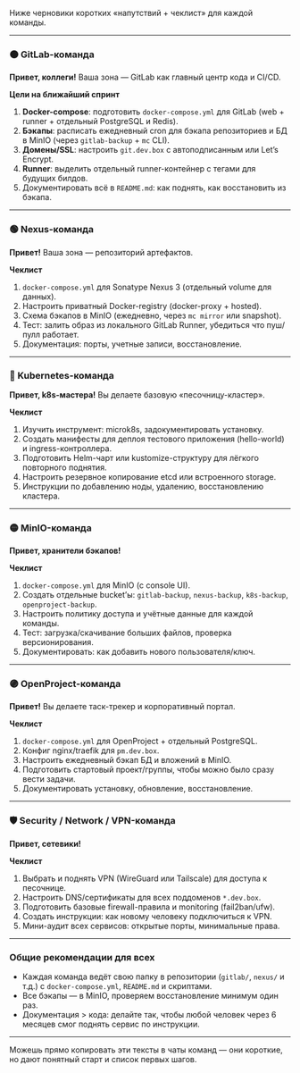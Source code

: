 Ниже черновики коротких «напутствий + чеклист» для каждой команды.

---

### 🟠 GitLab-команда

**Привет, коллеги!**
Ваша зона — GitLab как главный центр кода и CI/CD.

**Цели на ближайший спринт**

1. **Docker-compose**: подготовить `docker-compose.yml` для GitLab (web + runner + отдельный PostgreSQL и Redis).
2. **Бэкапы**: расписать ежедневный cron для бэкапа репозиториев и БД в MinIO (через `gitlab-backup` + `mc` CLI).
3. **Домены/SSL**: настроить `git.dev.box` с автоподписанным или Let’s Encrypt.
4. **Runner**: выделить отдельный runner-контейнер с тегами для будущих билдов.
5. Документировать всё в `README.md`: как поднять, как восстановить из бэкапа.

---

### 🟢 Nexus-команда

**Привет!**
Ваша зона — репозиторий артефактов.

**Чеклист**

1. `docker-compose.yml` для Sonatype Nexus 3 (отдельный volume для данных).
2. Настроить приватный Docker-registry (docker-proxy + hosted).
3. Схема бэкапов в MinIO (ежедневно, через `mc mirror` или snapshot).
4. Тест: залить образ из локального GitLab Runner, убедиться что пуш/пулл работает.
5. Документация: порты, учетные записи, восстановление.

---

### 🔵 Kubernetes-команда

**Привет, k8s-мастера!**
Вы делаете базовую «песочницу-кластер».

**Чеклист**

1. Изучить инструмент: microk8s, задокументировать установку.
2. Создать манифесты для деплоя тестового приложения (hello-world) и ingress-контроллера.
3. Подготовить Helm-чарт или kustomize-структуру для лёгкого повторного поднятия.
4. Настроить резервное копирование etcd или встроенного storage.
5. Инструкции по добавлению ноды, удалению, восстановлению кластера.

---

### 🟡 MinIO-команда

**Привет, хранители бэкапов!**

**Чеклист**

1. `docker-compose.yml` для MinIO (с console UI).
2. Создать отдельные bucket’ы: `gitlab-backup`, `nexus-backup`, `k8s-backup`, `openproject-backup`.
3. Настроить политику доступа и учётные данные для каждой команды.
4. Тест: загрузка/скачивание больших файлов, проверка версионирования.
5. Документировать: как добавить нового пользователя/ключ.

---

### 🟣 OpenProject-команда

**Привет!**
Вы делаете таск-трекер и корпоративный портал.

**Чеклист**

1. `docker-compose.yml` для OpenProject + отдельный PostgreSQL.
2. Конфиг nginx/traefik для `pm.dev.box`.
3. Настроить ежедневный бэкап БД и вложений в MinIO.
4. Подготовить стартовый проект/группы, чтобы можно было сразу вести задачи.
5. Документировать установку, обновление, восстановление.

---

### 🛡️ Security / Network / VPN-команда

**Привет, сетевики!**

**Чеклист**

1. Выбрать и поднять VPN (WireGuard или Tailscale) для доступа к песочнице.
2. Настроить DNS/сертификаты для всех поддоменов `*.dev.box`.
3. Подготовить базовые firewall-правила и monitoring (fail2ban/ufw).
4. Создать инструкции: как новому человеку подключиться к VPN.
5. Мини-аудит всех сервисов: открытые порты, минимальные права.

---

### Общие рекомендации для всех

* Каждая команда ведёт свою папку в репозитории (`gitlab/`, `nexus/` и т.д.) с `docker-compose.yml`, `README.md` и скриптами.
* Все бэкапы — в MinIO, проверяем восстановление минимум один раз.
* Документация > кода: делайте так, чтобы любой человек через 6 месяцев смог поднять сервис по инструкции.

---

Можешь прямо копировать эти тексты в чаты команд — они короткие, но дают понятный старт и список первых шагов.

